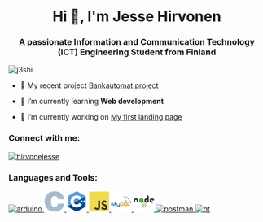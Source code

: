 <h1 align="center">Hi 👋, I'm Jesse Hirvonen</h1>
<h3 align="center">A passionate Information and Communication Technology (ICT) Engineering Student from Finland</h3>

<p align="left"> <img src="https://komarev.com/ghpvc/?username=j3shi&label=Profile%20views&color=0e75b6&style=flat" alt="j3shi" /> </p>

- 🔭 My recent project [Bankautomat project](https://github.com/tvt24kmo-project/group_5)

- 🌱 I’m currently learning **Web development**

- 👯 I’m currently working on [My first landing page](https://github.com/j3shi/aurealyx-website)

<h3 align="left">Connect with me:</h3>
<p align="left">
<a href="https://instagram.com/hirvonejesse" target="blank"><img align="center" src="https://raw.githubusercontent.com/rahuldkjain/github-profile-readme-generator/master/src/images/icons/Social/instagram.svg" alt="hirvonejesse" height="30" width="40" /></a>
</p>

<h3 align="left">Languages and Tools:</h3>
<p align="left"> <a href="https://www.arduino.cc/" target="_blank" rel="noreferrer"> <img src="https://cdn.worldvectorlogo.com/logos/arduino-1.svg" alt="arduino" width="40" height="40"/> </a> <a href="https://www.cprogramming.com/" target="_blank" rel="noreferrer"> <img src="https://raw.githubusercontent.com/devicons/devicon/master/icons/c/c-original.svg" alt="c" width="40" height="40"/> </a> <a href="https://www.w3schools.com/cpp/" target="_blank" rel="noreferrer"> <img src="https://raw.githubusercontent.com/devicons/devicon/master/icons/cplusplus/cplusplus-original.svg" alt="cplusplus" width="40" height="40"/> </a> <a href="https://developer.mozilla.org/en-US/docs/Web/JavaScript" target="_blank" rel="noreferrer"> <img src="https://raw.githubusercontent.com/devicons/devicon/master/icons/javascript/javascript-original.svg" alt="javascript" width="40" height="40"/> </a> <a href="https://www.mysql.com/" target="_blank" rel="noreferrer"> <img src="https://raw.githubusercontent.com/devicons/devicon/master/icons/mysql/mysql-original-wordmark.svg" alt="mysql" width="40" height="40"/> </a> <a href="https://nodejs.org" target="_blank" rel="noreferrer"> <img src="https://raw.githubusercontent.com/devicons/devicon/master/icons/nodejs/nodejs-original-wordmark.svg" alt="nodejs" width="40" height="40"/> </a> <a href="https://postman.com" target="_blank" rel="noreferrer"> <img src="https://www.vectorlogo.zone/logos/getpostman/getpostman-icon.svg" alt="postman" width="40" height="40"/> </a> <a href="https://www.qt.io/" target="_blank" rel="noreferrer"> <img src="https://upload.wikimedia.org/wikipedia/commons/0/0b/Qt_logo_2016.svg" alt="qt" width="40" height="40"/> </a> </p>


<!---
j3shi/j3shi is a ✨ special ✨ repository because its `README.md` (this file) appears on your GitHub profile.
You can click the Preview link to take a look at your changes.
--->
